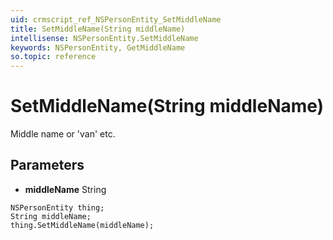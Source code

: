 ```yaml
---
uid: crmscript_ref_NSPersonEntity_SetMiddleName
title: SetMiddleName(String middleName)
intellisense: NSPersonEntity.SetMiddleName
keywords: NSPersonEntity, GetMiddleName
so.topic: reference
---
```


# SetMiddleName(String middleName)

Middle name or 'van' etc.

## Parameters

* **middleName** String

```crmscript
NSPersonEntity thing;
String middleName;
thing.SetMiddleName(middleName);
```

